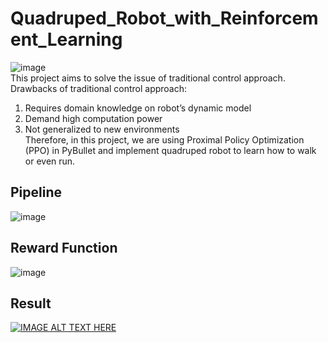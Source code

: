 # Quadruped_Robot_with_Reinforcement_Learning  
![image](https://user-images.githubusercontent.com/45909260/192425961-2d71107c-1df3-4583-a2bf-7cf471f212d4.png)  
This project aims to solve the issue of traditional control approach.    
Drawbacks of traditional control approach:    
1. Requires domain knowledge on robot’s dynamic model  
2. Demand high computation power
3. Not generalized to new environments  
Therefore, in this project, we are using Proximal Policy Optimization (PPO) in PyBullet and implement quadruped robot to learn how to walk or even run.  
## Pipeline
![image](https://user-images.githubusercontent.com/45909260/192426444-62aa772a-7220-4c47-be0b-8fb80bf8a5f5.png)  
## Reward Function
![image](https://user-images.githubusercontent.com/45909260/192426741-9942a2bc-3d27-4f1a-911a-fcb0369a838c.png)
## Result
[![IMAGE ALT TEXT HERE](https://img.youtube.com/vi/P7y-HYkKH3U/0.jpg)](https://www.youtube.com/watch?v=P7y-HYkKH3U)
